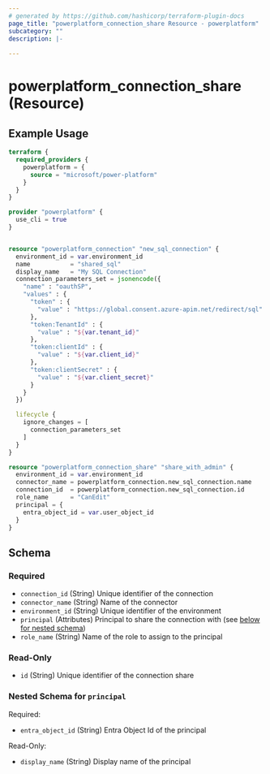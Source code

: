 ```yaml
---
# generated by https://github.com/hashicorp/terraform-plugin-docs
page_title: "powerplatform_connection_share Resource - powerplatform"
subcategory: ""
description: |-
  
---
```


# powerplatform_connection_share (Resource)



## Example Usage

```terraform
terraform {
  required_providers {
    powerplatform = {
      source = "microsoft/power-platform"
    }
  }
}

provider "powerplatform" {
  use_cli = true
}


resource "powerplatform_connection" "new_sql_connection" {
  environment_id = var.environment_id
  name           = "shared_sql"
  display_name   = "My SQL Connection"
  connection_parameters_set = jsonencode({
    "name" : "oauthSP",
    "values" : {
      "token" : {
        "value" : "https://global.consent.azure-apim.net/redirect/sql"
      },
      "token:TenantId" : {
        "value" : "${var.tenant_id}"
      },
      "token:clientId" : {
        "value" : "${var.client_id}"
      },
      "token:clientSecret" : {
        "value" : "${var.client_secret}"
      }
    }
  })

  lifecycle {
    ignore_changes = [
      connection_parameters_set
    ]
  }
}

resource "powerplatform_connection_share" "share_with_admin" {
  environment_id = var.environment_id
  connector_name = powerplatform_connection.new_sql_connection.name
  connection_id  = powerplatform_connection.new_sql_connection.id
  role_name      = "CanEdit"
  principal = {
    entra_object_id = var.user_object_id
  }
}
```

<!-- schema generated by tfplugindocs -->
## Schema

### Required

- `connection_id` (String) Unique identifier of the connection
- `connector_name` (String) Name of the connector
- `environment_id` (String) Unique identifier of the environment
- `principal` (Attributes) Principal to share the connection with (see [below for nested schema](#nestedatt--principal))
- `role_name` (String) Name of the role to assign to the principal

### Read-Only

- `id` (String) Unique identifier of the connection share

<a id="nestedatt--principal"></a>
### Nested Schema for `principal`

Required:

- `entra_object_id` (String) Entra Object Id of the principal

Read-Only:

- `display_name` (String) Display name of the principal
